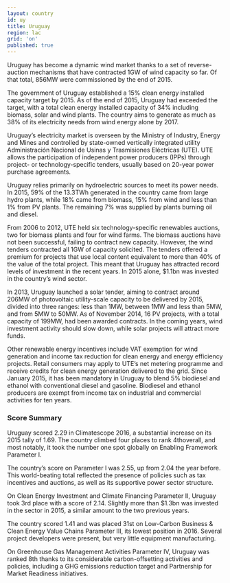 ```yaml
---
layout: country
id: uy
title: Uruguay
region: lac
grid: 'on'
published: true
---
```


Uruguay has become a dynamic wind market thanks to a set of reverse-auction mechanisms that have contracted 1GW of wind capacity so far. Of that total, 856MW were commissioned by the end of 2015.

The government of Uruguay established a 15% clean energy installed capacity target by 2015. As of the end of 2015, Uruguay had exceeded the target, with a total clean energy installed capacity of 34% including biomass, solar and wind plants. The country aims to generate as much as 38% of its electricity needs from wind energy alone by 2017.

Uruguay’s electricity market is overseen by the Ministry of Industry, Energy and Mines and controlled by state-owned vertically integrated utility Administración Nacional de Usinas y Trasmisiones Eléctricas (UTE). UTE allows the participation of independent power producers (IPPs) through project- or technology-specific tenders, usually based on 20-year power purchase agreements.

Uruguay relies primarily on hydroelectric sources to meet its power needs. In 2015, 59% of the 13.3TWh generated in the country came from large hydro plants, while 18% came from biomass, 15% from wind and less than 1% from PV plants. The remaining 7% was supplied by plants burning oil and diesel.

From 2006 to 2012, UTE held six technology-specific renewables auctions, two for biomass plants and four for wind farms. The biomass auctions have not been successful, failing to contract new capacity. However, the wind tenders contracted all 1GW of capacity solicited. The tenders offered a premium for projects that use local content equivalent to more than 40% of the value of the total project. This meant that Uruguay has attracted record levels of investment in the recent years. In 2015 alone, $1.1bn was invested in the country’s wind sector.

In 2013, Uruguay launched a solar tender, aiming to contract around 206MW of photovoltaic utility-scale capacity to be delivered by 2015, divided into three ranges: less than 1MW, between 1MW and less than 5MW, and from 5MW to 50MW. As of November 2014, 16 PV projects, with a total capacity of 199MW, had been awarded contracts. In the coming years, wind investment activity should slow down, while solar projects will attract more funds.

Other renewable energy incentives include VAT exemption for wind generation and income tax reduction for clean energy and energy efficiency projects. Retail consumers may apply to UTE’s net metering programme and receive credits for clean energy generation delivered to the grid.
Since January 2015, it has been mandatory in Uruguay to blend 5% biodiesel and ethanol with conventional diesel and gasoline. Biodiesel and ethanol producers are exempt from income tax on industrial and commercial activities for ten years.


### Score Summary

Uruguay scored 2.29 in Climatescope 2016, a substantial increase on its 2015 tally of 1.69. The country climbed four places to rank 4thoverall, and most notably, it took the number one spot globally on Enabling Framework Parameter I.

The country’s score on Parameter I was 2.55, up from 2.04 the year before. This world-beating total reflected the presence of policies such as tax incentives and auctions, as well as its supportive power sector structure. 

On Clean Energy Investment and Climate Financing Parameter II, Uruguay took 3rd place with a score of 2.14. Slightly more than $1.3bn was invested in the sector in 2015, a similar amount to the two previous years.

The country scored 1.41 and was placed 31st on Low-Carbon Business & Clean Energy Value Chains Parameter III, its lowest position in 2016. Several project developers were present, but very little equipment manufacturing.

On Greenhouse Gas Management Activities Parameter IV, Uruguay was ranked 8th thanks to its considerable carbon-offsetting activities and policies, including a GHG emissions reduction target and Partnership for Market Readiness initiatives.
